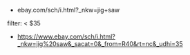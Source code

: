 - ebay.com/sch/i.html?_nkw=jig+saw

filter: < $35
- https://www.ebay.com/sch/i.html?_nkw=jig%20saw&_sacat=0&_from=R40&rt=nc&_udhi=35
